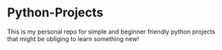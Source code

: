 # Python-Projects
This is my personal repo for simple and beginner friendly python projects that might be obliging to learn something new!
